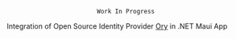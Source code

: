                              Work In Progress

Integration of Open Source Identity Provider [Ory](https://www.ory.sh/) in .NET Maui App

